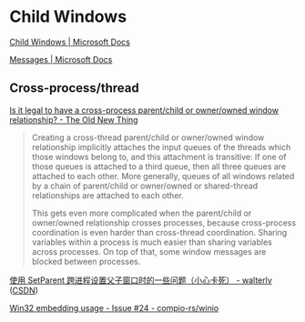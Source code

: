 # Child Windows
[Child Windows | Microsoft Docs](https://docs.microsoft.com/zh-cn/windows/win32/winmsg/window-features#child-windows)

[Messages | Microsoft Docs](https://docs.microsoft.com/zh-cn/windows/win32/winmsg/window-features#messages)

## Cross-process/thread
[Is it legal to have a cross-process parent/child or owner/owned window relationship? - The Old New Thing](https://devblogs.microsoft.com/oldnewthing/?p=4683)
> Creating a cross-thread parent/child or owner/owned window relationship implicitly attaches the input queues of the threads which those windows belong to, and this attachment is transitive: If one of those queues is attached to a third queue, then all three queues are attached to each other. More generally, queues of all windows related by a chain of parent/child or owner/owned or shared-thread relationships are attached to each other.
>
> This gets even more complicated when the parent/child or owner/owned relationship crosses processes, because cross-process coordination is even harder than cross-thread coordination. Sharing variables within a process is much easier than sharing variables across processes. On top of that, some window messages are blocked between processes.

[使用 SetParent 跨进程设置父子窗口时的一些问题（小心卡死） - walterlv](https://blog.walterlv.com/post/all-processes-freezes-if-their-windows-are-connected-via-setparent.html) ([CSDN](https://blog.csdn.net/WPwalter/article/details/102775111))

[Win32 embedding usage - Issue #24 - compio-rs/winio](https://github.com/compio-rs/winio/issues/24)
